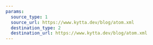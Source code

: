 ```yaml
---
params:
  source_type: 1
  source_url: https://www.kytta.dev/blog/atom.xml
  destination_type: 2
  destination_url: https://www.kytta.dev/blog/atom.xml
---
```

